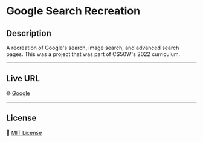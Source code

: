 # Google Search Recreation

## Description
A recreation of Google's search, image search, and advanced search pages. This was a project that was part of CS50W's 2022 curriculum.

---

## Live URL
🌐 [Google](https://juicername6424.github.io/Google/)

---

## License
📝 [MIT License](https://github.com/djoshware/Google/blob/main/LICENSE)
